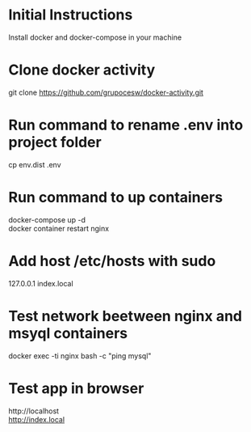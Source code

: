 # Initial Instructions
Install docker and docker-compose in your machine

# Clone docker activity
git clone https://github.com/grupocesw/docker-activity.git

# Run command to rename .env into project folder
cp env.dist .env

# Run command to up containers
docker-compose up -d <br />
docker container restart nginx

# Add host /etc/hosts with sudo
127.0.0.1 index.local

# Test network beetween nginx and msyql containers
docker exec -ti nginx bash -c "ping mysql"

# Test app in browser
http://localhost <br />
http://index.local
